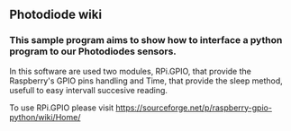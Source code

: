 ## Photodiode wiki
### This sample program aims to show how to interface a python program to our Photodiodes sensors.
In this software are used two modules, RPi.GPIO, that provide the Raspberry's GPIO pins handling and Time, that provide
the sleep method, usefull to easy intervall succesive reading.

 To use RPi.GPIO please visit https://sourceforge.net/p/raspberry-gpio-python/wiki/Home/ 
